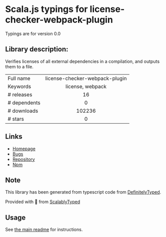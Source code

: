 
# Scala.js typings for license-checker-webpack-plugin

Typings are for version 0.0

## Library description:
Verifies licenses of all external dependencies in a compilation, and outputs them to a file.

|                    |                 |
| ------------------ | :-------------: |
| Full name          | license-checker-webpack-plugin |
| Keywords           | license, webpack |
| # releases         | 16 |
| # dependents       | 0 |
| # downloads        | 102236 |
| # stars            | 0 |

## Links
- [Homepage](https://github.com/Microsoft/license-checker-webpack-plugin#readme)
- [Bugs](https://github.com/Microsoft/license-checker-webpack-plugin/issues)
- [Repository](https://github.com/Microsoft/license-checker-webpack-plugin)
- [Npm](https://www.npmjs.com/package/license-checker-webpack-plugin)
    


## Note
This library has been generated from typescript code from [DefinitelyTyped](https://definitelytyped.org).

Provided with :purple_heart: from [ScalablyTyped](https://github.com/oyvindberg/ScalablyTyped)

## Usage
See [the main readme](../../readme.md) for instructions.



